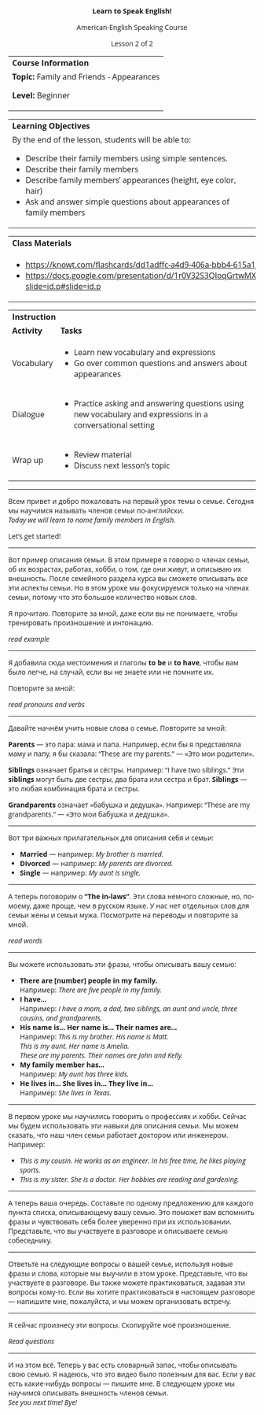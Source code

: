 <style>
body {
  font-family: 'Open Sans', sans-serif;
}
.markdown-body table {
  display: table;
}
</style>
<p style="text-align: center">
<strong>Learn to Speak English!</strong>
</p>
<p style="text-align: center">
American-English Speaking Course
</p>
<p style="text-align: center">
Lesson 2 of 2
</p>

<table>
  <tr>
   <td><strong>Course Information</strong>
   </td>
  </tr>
  <tr>
   <td><strong>Topic: </strong>Family and Friends - Appearances
<p>
<strong>Level: </strong>Beginner
   </td>
  </tr>
</table>



<table>
  <tr>
   <td><strong>Learning Objectives</strong>
   </td>
  </tr>
  <tr>
   <td>By the end of the lesson, students will be able to:
<ul>

<li>Describe their family members using simple sentences.</li>

<li>Describe their family members</li>

<li>Describe family members’ appearances (height, eye color, hair)</li>

<li>Ask and answer simple questions about appearances of family members</li>
</ul>
   </td>
  </tr>
</table>



<table>
  <tr>
   <td><strong>Class Materials</strong>
   </td>
  </tr>
  <tr>
   <td>
<ul>

<li><a href="https://knowt.com/flashcards/dd1adffc-a4d9-406a-bbb4-615a19c85813">https://knowt.com/flashcards/dd1adffc-a4d9-406a-bbb4-615a19c85813</a><span style="text-decoration:underline;"> </span></li>

<li><a href="https://docs.google.com/presentation/d/1r0V32S3QIoqGrtwMXhmo3U8_tkzZoHkLkSnG6aq_88A/edit?slide=id.p#slide=id.p">https://docs.google.com/presentation/d/1r0V32S3QIoqGrtwMXhmo3U8_tkzZoHkLkSnG6aq_88A/edit?slide=id.p#slide=id.p</a> </li>
</ul>
   </td>
  </tr>
</table>



<table>
  <tr>
   <td colspan="2" ><strong>Instruction</strong>
   </td>
  </tr>
  <tr>
   <td><strong>Activity</strong>
   </td>
   <td><strong>Tasks</strong>
   </td>
  </tr>
  <tr>
   <td>Vocabulary
   </td>
   <td>
<ul>

<li>Learn new vocabulary and expressions</li>

<li>Go over common questions and answers about appearances</li>
</ul>
   </td>
  </tr>
  <tr>
   <td>Dialogue
   </td>
   <td>
<ul>

<li>Practice asking and answering questions using new vocabulary and expressions in a conversational setting</li>
</ul>
   </td>
  </tr>
  <tr>
   <td>Wrap up
   </td>
   <td>
<ul>

<li>Review material</li>

<li>Discuss next lesson’s topic</li>
</ul>
   </td>
  </tr>
</table>

<hr></hr>


<p>
Всем привет и добро пожаловать на первый урок темы о семье. Сегодня мы научимся называть членов семьи по-английски.<br> <em>Today we will learn to name family members in English.</em>
</p>
<p>
Let’s get started!
</p>
<hr>
<p>
Вот пример описания семьи. В этом примере я говорю о членах семьи, об их возрастах, работах, хобби, о том, где они живут, и описываю их внешность. После семейного раздела курса вы сможете описывать все эти аспекты семьи. Но в этом уроке мы фокусируемся только на членах семьи, потому что это большое количество новых слов.
</p>
<p>
Я прочитаю. Повторите за мной, даже если вы не понимаете, чтобы тренировать произношение и интонацию.
</p>
<p>
<em>read example</em>
</p>
<hr>
<p>
Я добавила сюда местоимения и глаголы <strong>to be</strong> и <strong>to have</strong>, чтобы вам было легче, на случай, если вы не знаете или не помните их.
</p>
<p>
Повторите за мной:
</p>
<p>
<em>read pronouns and verbs</em>
</p>
<hr>
<p>
Давайте начнём учить новые слова о семье. Повторите за мной:
</p>
<p>
<strong>Parents</strong> — это пара: мама и папа. Например, если бы я представляла маму и папу, я бы сказала: “These are my parents.” — «Это мои родители».
</p>
<p>
<strong>Siblings</strong> означает братья и сёстры. Например: “I have two siblings.” Эти <strong>siblings</strong> могут быть две сестры, два брата или сестра и брат. <strong>Siblings</strong> — это любая комбинация брата и сестры.
</p>
<p>
<strong>Grandparents</strong> означает «бабушка и дедушка». Например: “These are my grandparents.” — «Это мои бабушка и дедушка».
</p>
<hr>
<p>
Вот три важных прилагательных для описания себя и семьи:
</p>
<ul>

<li><strong>Married</strong> — например: <em>My brother is married.<br></em></li>

<li><strong>Divorced</strong> — например: <em>My parents are divorced.<br></em></li>

<li><strong>Single</strong> — например: <em>My aunt is single.<br></em></li>
</ul>
<hr>
<p>
А теперь поговорим о <strong>“The in-laws”</strong>. Эти слова немного сложные, но, по-моему, даже проще, чем в русском языке. У нас нет отдельных слов для семьи жены и семьи мужа. Посмотрите на переводы и повторите за мной.
</p>
<p>
<em>read words</em>
</p>
<hr>
<p>
Вы можете использовать эти фразы, чтобы описывать вашу семью:
</p>
<ul>

<li><strong>There are [number] people in my family.<br></strong> Например: <em>There are five people in my family.<br></em></li>

<li><strong>I have…<br></strong> Например: <em>I have a mom, a dad, two siblings, an aunt and uncle, three cousins, and grandparents.<br></em></li>

<li><strong>His name is… Her name is… Their names are…<br></strong> Например: <em>This is my brother. His name is Matt.<br></em> <em>This is my aunt. Her name is Amelia.<br></em> <em>These are my parents. Their names are John and Kelly.<br></em></li>

<li><strong>My family member has…<br></strong> Например: <em>My aunt has three kids.<br></em></li>

<li><strong>He lives in… She lives in… They live in…<br></strong> Например: <em>She lives in Texas.<br></em></li>
</ul>
<hr>
<p>
В первом уроке мы научились говорить о профессиях и хобби. Сейчас мы будем использовать эти навыки для описания семьи. Мы можем сказать, что наш член семьи работает доктором или инженером.<br> Например:
</p>
<ul>

<li><em>This is my cousin. He works as an engineer. In his free time, he likes playing sports.<br></em></li>

<li><em>This is my sister. She is a doctor. Her hobbies are reading and gardening.<br></em></li>
</ul>
<hr>
<p>
А теперь ваша очередь. Составьте по одному предложению для каждого пункта списка, описывающему вашу семью. Это поможет вам вспомнить фразы и чувствовать себя более уверенно при их использовании. Представьте, что вы участвуете в разговоре и описываете семью собеседнику.
</p>
<hr>
<p>
Ответьте на следующие вопросы о вашей семье, используя новые фразы и слова, которые мы выучили в этом уроке. Представьте, что вы участвуете в разговоре. Вы также можете практиковаться, задавая эти вопросы кому-то. Если вы хотите практиковаться в настоящем разговоре — напишите мне, пожалуйста, и мы можем организовать встречу.
</p>
<hr>
<p>
Я сейчас произнесу эти вопросы. Скопируйте моё произношение.
</p>
<p>
<em>Read questions</em>
</p>
<hr>
<p>
И на этом всё. Теперь у вас есть словарный запас, чтобы описывать свою семью. Я надеюсь, что это видео было полезным для вас. Если у вас есть какие-нибудь вопросы — пишите мне. В следующем уроке мы научимся описывать внешность членов семьи.<br> <em>See you next time! Bye!</em>
</p>
